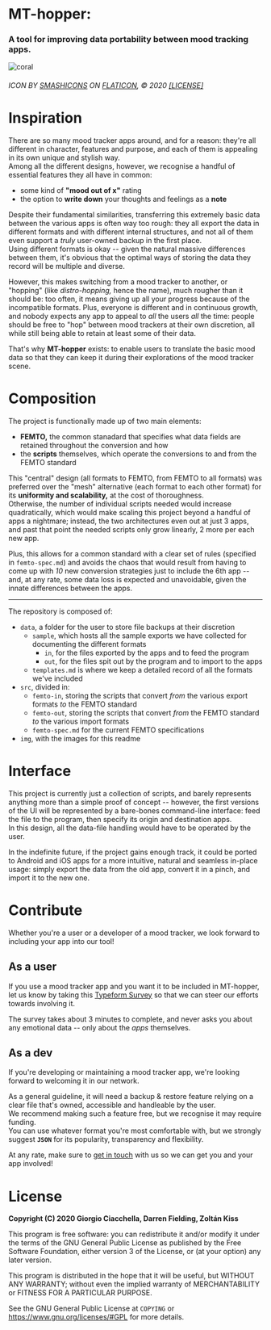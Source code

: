 # MT-hopper:

### A tool for improving data portability between mood tracking apps.

![coral](img/corals/coral_2.png)

###### ICON BY [SMASHICONS](https://www.flaticon.com/authors/smashicons) ON [FLATICON](https://flaticon.com), © 2020 [\[LICENSE\]](https://www.freepikcompany.com/legal#nav-flaticon-agreement)


# Inspiration

There are so many mood tracker apps around, and for a reason: they're all different in character, features and purpose, and each of them is appealing in its own unique and stylish way.        
Among all the different designs, however, we recognise a handful of essential features they all have in common:
-   some kind of **"mood out of x"** rating
-   the option to **write down** your thoughts and feelings as a **note**

Despite their fundamental similarities, transferring this extremely basic data between the various apps is often way too rough: they all export the data in different formats and with different internal structures, and not all of them even support a *truly* user-owned backup in the first place.      
Using different formats is okay -- given the natural massive differences between them, it's obvious that the optimal ways of storing the data they record will be multiple and diverse.

However, this makes switching from a mood tracker to another, or "hopping" (like *distro-hopping,* hence the name), much rougher than it should be: too often, it means giving up all your progress because of the incompatible formats.
Plus, everyone is different and in continuous growth, and nobody expects any app to appeal to *all* the users *all* the time: people should be free to "hop" between mood trackers at their own discretion, all while still being able to retain at least some of their data.

That's why **MT-hopper** exists: to enable users to translate the basic mood data so that they can keep it during their explorations of the mood tracker scene.     


# Composition

The project is functionally made up of two main elements:
-   **FEMTO,** the common stanadard that specifies what data fields are retained throughout the conversion and how
-   the **scripts** themselves, which operate the conversions to and from the FEMTO standard

This "central" design (all formats to FEMTO, from FEMTO to all formats) was preferred over the "mesh" alternative (each format to each other format) for its **uniformity and scalability,** at the cost of thoroughness.       
Otherwise, the number of individual scripts needed would increase quadratically, which would make scaling this project beyond a handful of apps a nightmare; instead, the two architectures even out at just 3 apps, and past that point the needed scripts only grow linearly, 2 more per each new app.

Plus, this allows for a common standard with a clear set of rules (specified in `femto-spec.md`) and avoids the chaos that would result from having to come up with *10* new conversion strategies just to include the 6th app -- and, at any rate, some data loss is expected and unavoidable, given the innate differences between the apps.

---

The repository is composed of:
-   `data`, a folder for the user to store file backups at their discretion
    -   `sample`, which hosts all the sample exports we have collected for documenting the different formats
        -   `in`, for the files exported by the apps and to feed the program
        -   `out`, for the files spit out by the program and to import to the apps
    -   `templates.md` is where we keep a detailed record of all the formats we've included
-   `src`, divided in:
    -   `femto-in`, storing the scripts that convert *from* the various export formats *to* the FEMTO standard
    -   `femto-out`, storing the scripts that convert *from* the FEMTO standard *to* the various import formats
    -   `femto-spec.md` for the current FEMTO specifications
-   `img`, with the images for this readme


# Interface

This project is currently just a collection of scripts, and barely represents anything more than a simple proof of concept -- however, the first versions of the UI will be represented by a bare-bones command-line interface: feed the file to the program, then specify its origin and destination apps.     
In this design, all the data-file handling would have to be operated by the user.

In the indefinite future, if the project gains enough track, it could be ported to Android and iOS apps for a more intuitive, natural and seamless in-place usage: simply export the data from the old app, convert it in a pinch, and import it to the new one.


# Contribute

Whether you're a user or a developer of a mood tracker, we look forward to including your app into our tool!

## As a user
If you use a mood tracker app and you want it to be included in MT-hopper, let us know by taking this [Typeform Survey](https://ciakkig.typeform.com/to/FgAHqZ) so that we can steer our efforts towards involving it.

The survey takes about 3 minutes to complete, and never asks you about any emotional data -- only about the *apps* themselves.

## As a dev
If you're developing or maintaining a mood tracker app, we're looking forward to welcoming it in our network.

As a general guideline, it will need a backup & restore feature relying on a clear file that's owned, accessible and handleable by the user.    
We recommend making such a feature free, but we recognise it may require funding.       
You can use whatever format you're most comfortable with, but we strongly suggest **`JSON`** for its popularity, transparency and flexibility.

At any rate, make sure to [get in touch](mailto:ciakki.g@gmail.com) with us so we can get you and your app involved!


# License

**Copyright (C) 2020 Giorgio Ciacchella, Darren Fielding, Zoltán Kiss**

This program is free software: you can redistribute it and/or modify it under the terms of the GNU General Public License as published by the Free Software Foundation, either version 3 of the License, or (at your option) any later version.

This program is distributed in the hope that it will be useful, but WITHOUT ANY WARRANTY; without even the implied warranty of MERCHANTABILITY or FITNESS FOR A PARTICULAR PURPOSE.

See the GNU General Public License at `COPYING` or https://www.gnu.org/licenses/#GPL for more details.